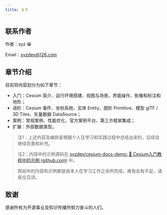 ```yaml
---
title: 关于
---
```


## 联系作者

作者：syz :grin:

Email：syzdev@126.com

## 章节介绍
目前将内容划分为如下章节：

- 入门：Cesium 简介、运行坏境搭建、视图与场景、界面操作、影像和标注和地形；
- 进阶：Cesium 事件、坐标系统、实体 Entity、图形 Primitive、模型 glTF / 3D Tiles、矢量数据 DataSource；
- 案例：常规案例、性能优化、官方案例平台、第三方框架集成；
- 扩展：外部数据类型。

> 注1：上述内容及编排是根据个人在学习和实践过程中总结出来的，后续会继续完善和补充。
>
> 注2：内容中的示例源码在 [syzdev/cesium-docs-demo: 📖 Cesium入门教程中的示例 (github.com)](https://github.com/syzdev/cesium-docs-demo) 中。

> 网站中的内容和示例都是由本人在学习工作之余所完成，难免会有不足，请各位见谅。

## 致谢

感谢所有为开源事业及知识传播所努力奋斗的人们。

